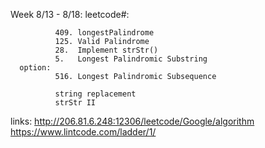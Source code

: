 Week 8/13 - 8/18:
    leetcode#:
              
              409. longestPalindrome
              125. Valid Palindrome   
              28.  Implement strStr()   
              5.   Longest Palindromic Substring
      option:
              516. Longest Palindromic Subsequence
              
              string replacement
              strStr II



links: 
http://206.81.6.248:12306/leetcode/Google/algorithm
https://www.lintcode.com/ladder/1/
